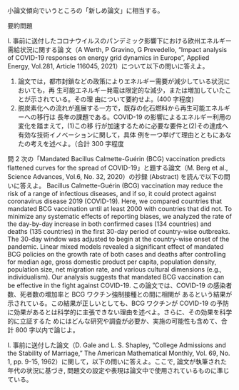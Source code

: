 小論文傾向でいうところの「新しめ論文」に相当する。

要約問題

I. 事前に送付したコロナウイルスのパンデミック影響下における欧州エネルギー需給状況に関する論
文（A Werth, P Gravino, G Prevedello, “Impact analysis of COVID-19 responses on energy grid dynamics in
Europe”, Applied Energy, Vol.281, Article 116045, 2021）について以下の問いに答えよ。

1. 論文では，都市封鎖などの政策によりエネルギー需要が減少している状況においても，再
   生可能エネルギー発電は限定的な減少，または増加していたことが示されている。その理
   由について要約せよ。(400 字程度)
2. 脱炭素化への流れが進展する一方で，既存の化石燃料から再生可能エネルギーへの移行は
   長年の課題である。COVID-19 の影響によるエネルギー利用の変化を踏まえて，(1)この移
   行が加速するために必要な要件と(2)その達成へ有効な技術イノベーションに関して，具体
   例を一つ挙げて理由とともにあなたの考えを述べよ。（合計 300 字程度

問 2 次の「Mandated Bacillus Calmette-Guérin (BCG) vaccination predicts flattened curves for the spread
of COVID-19」と題する論文（M. Berg et al., Science Advances, Vol.6, No. 32, 2020）の抄録 (Abstract)
を読んで以下の問いに答えよ。
Bacillus Calmette-Guérin (BCG) vaccination may reduce the risk of a range of infectious diseases, and
if so, it could protect against coronavirus disease 2019 (COVID-19). Here, we compared countries that
mandated BCG vaccination until at least 2000 with countries that did not. To minimize any systematic
effects of reporting biases, we analyzed the rate of the day-by-day increase in both confirmed cases (134
countries) and deaths (135 countries) in the first 30-day period of country-wise outbreaks. The 30-day
window was adjusted to begin at the country-wise onset of the pandemic. Linear mixed models revealed
a significant effect of mandated BCG policies on the growth rate of both cases and deaths after
controlling for median age, gross domestic product per capita, population density, population size, net
migration rate, and various cultural dimensions (e.g., individualism). Our analysis suggests that
mandated BCG vaccination can be effective in the fight against COVID-19.
この論文では、COVID-19 の感染者数、死者数の増加率と BCG ワクチン強制接種との間に相関が
あるという結果が示されている。この結果が正しいとしても、BCG ワクチンが COVID-19 の予防
に効果があるとは科学的に主張できない理由を述べよ。さらに、その効果を科学的に立証するた
めにはどんな研究や調査が必要か、実施の可能性も含めて、合計 800 字以内で論じよ。

I. 事前に送付した論文（D. Gale and L. S. Shapley, “College Admissions and the Stability of Marriage,” The
American Mathematical Monthly, Vol. 69, No. 1, pp. 9-15, 1962）に関して，以下の問いに答えよ。ここで,
論文が執筆された年代の状況に基づき, 問題文の設定や表現は論文中で使用されているものに準じ
ている。

